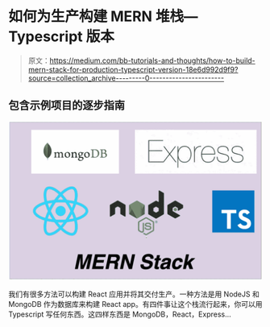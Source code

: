 # 如何为生产构建 MERN 堆栈— Typescript 版本

> 原文：<https://medium.com/bb-tutorials-and-thoughts/how-to-build-mern-stack-for-production-typescript-version-18e6d992d9f9?source=collection_archive---------0----------------------->

## 包含示例项目的逐步指南

![](img/0c9c1cdda8a3a796824b209e39b7d3d4.png)

我们有很多方法可以构建 React 应用并将其交付生产。一种方法是用 NodeJS 和 MongoDB 作为数据库来构建 React app。有四件事让这个栈流行起来，你可以用 Typescript 写任何东西。这四样东西是 MongoDB，React，Express…